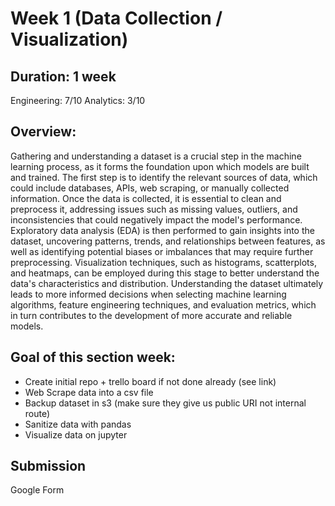 # Week 1 (Data Collection / Visualization)

## Duration: 1 week

Engineering: 7/10
Analytics: 3/10

## Overview: 

Gathering and understanding a dataset is a crucial step in the machine learning process, as it forms the foundation upon which models are built and trained. The first step is to identify the relevant sources of data, which could include databases, APIs, web scraping, or manually collected information. Once the data is collected, it is essential to clean and preprocess it, addressing issues such as missing values, outliers, and inconsistencies that could negatively impact the model's performance. Exploratory data analysis (EDA) is then performed to gain insights into the dataset, uncovering patterns, trends, and relationships between features, as well as identifying potential biases or imbalances that may require further preprocessing. Visualization techniques, such as histograms, scatterplots, and heatmaps, can be employed during this stage to better understand the data's characteristics and distribution. Understanding the dataset ultimately leads to more informed decisions when selecting machine learning algorithms, feature engineering techniques, and evaluation metrics, which in turn contributes to the development of more accurate and reliable models.

## Goal of this section week: 
- Create initial repo + trello board if not done already (see link)
- Web Scrape data into a csv file
- Backup dataset in s3 (make sure they give us public URI not internal route)
- Sanitize data with pandas
- Visualize data on jupyter

## Submission

Google Form
